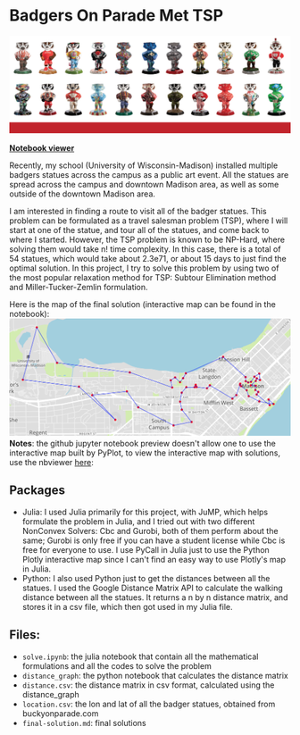 # Badgers On Parade Met TSP

![Badgers on Parade](./badgers.png)

[**Notebook viewer**](http://nbviewer.jupyter.org/urls/asong4211.github.io/Badgers-On-Parade-Met-TSP/solve.ipynb)

Recently, my school (University of Wisconsin-Madison) installed multiple badgers statues across the campus as a public art event. All the statues are spread across the campus and downtown Madison area, as well as some outside of the downtown Madison area.

I am interested in finding a route to visit all of the badger statues. This problem can be formulated as a travel salesman problem (TSP), where I will start at one of the statue, and tour all of the statues, and come back to where I started. However, the TSP problem is known to be NP-Hard, where solving them would take n! time complexity. In this case, there is a total of 54 statues, which would take about 2.3e71, or about 15 days to just find the optimal solution. In this project, I try to solve this problem by using two of the most popular relaxation method for TSP: Subtour Elimination method and Miller-Tucker-Zemlin formulation.


Here is the map of the final solution (interactive map can be found in the notebook):
![Final Solution Map](./final-map.png)
**Notes**: the github jupyter notebook preview doesn't allow one to use the interactive map built by PyPlot, to view the interactive map with solutions, use the nbviewer [here](http://nbviewer.jupyter.org/urls/asong4211.github.io/Badgers-On-Parade-Met-TSP/solve.ipynb):

## Packages
- Julia: I used Julia primarily for this project, with JuMP, which helps formulate the problem in Julia, and I tried out with two different NonConvex Solvers: Cbc and Gurobi, both of them perform about the same; Gurobi is only free if you can have a student license while Cbc is free for everyone to use. I use PyCall in Julia just to use the Python Plotly interactive map since I can't find an easy way to use Plotly's map in Julia.
- Python: I also used Python just to get the distances between all the statues. I used the Google Distance Matrix API to calculate the walking distance between all the statues. It returns a n by n distance matrix, and stores it in a csv file, which then got used in my Julia file.


## Files:
- `solve.ipynb`: the julia notebook that contain all the mathematical formulations and all the codes to solve the problem
- `distance_graph`: the python notebook that calculates the distance matrix
- `distance.csv`: the distance matrix in csv format, calculated using the distance_graph 
- `location.csv`: the lon and lat of all the badger statues, obtained from buckyonparade.com
- `final-solution.md`: final solutions
